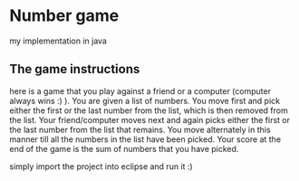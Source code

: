 Number game
==================
my implementation  in java

The game instructions
------------------------

here is a game that you play against a friend or a computer (computer always wins :) ).
You are given a list of numbers. You move first and pick either the first or the last number from the list,
which is then removed from the list.
Your friend/computer moves next and again picks either the first or the last number from the list that remains.
You move alternately in this manner till all the numbers in the list have been picked.
Your score at the end of the game is the sum of numbers that you have picked.


simply import the project into eclipse and run it :)
